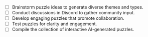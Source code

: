 - [ ] Brainstorm puzzle ideas to generate diverse themes and types.
- [ ] Conduct discussions in Discord to gather community input.
- [ ] Develop engaging puzzles that promote collaboration.
- [ ] Test puzzles for clarity and engagement.
- [ ] Compile the collection of interactive AI-generated puzzles.
